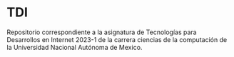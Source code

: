 # TDI
Repositorio correspondiente a la asignatura de Tecnologías para Desarrollos en Internet 2023-1 de la carrera ciencias de la computación de la Universidad Nacional Autónoma de Mexico.

